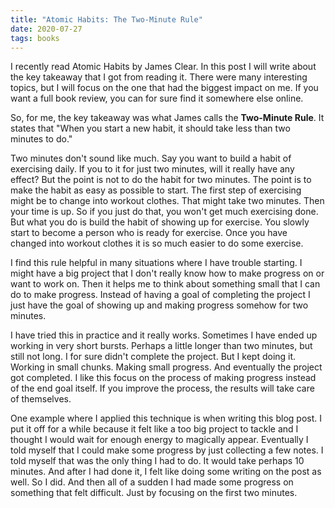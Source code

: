 ```yaml
---
title: "Atomic Habits: The Two-Minute Rule"
date: 2020-07-27
tags: books
---
```


I recently read Atomic Habits by James Clear. In this post I will write about
the key takeaway that I got from reading it. There were many interesting
topics, but I will focus on the one that had the biggest impact on me. If you
want a full book review, you can for sure find it somewhere else online.

So, for me, the key takeaway was what James calls the **Two-Minute Rule**.  It
states that "When you start a new habit, it should take less than two minutes
to do."

Two minutes don't sound like much. Say you want to build a habit of exercising
daily. If you to it for just two minutes, will it really have any effect? But
the point is not to do the habit for two minutes. The point is to make the
habit as easy as possible to start. The first step of exercising might be to
change into workout clothes. That might take two minutes. Then your time is up.
So if you just do that, you won't get much exercising done. But what you do is
build the habit of showing up for exercise. You slowly start to become a person
who is ready for exercise. Once you have changed into workout clothes it is so
much easier to do some exercise.

I find this rule helpful in many situations where I have trouble starting. I
might have a big project that I don't really know how to make progress on or
want to work on. Then it helps me to think about something small that I can do
to make progress. Instead of having a goal of completing the project I just
have the goal of showing up and making progress somehow for two minutes.

I have tried this in practice and it really works. Sometimes I have ended up
working in very short bursts. Perhaps a little longer than two minutes, but
still not long. I for sure didn't complete the project. But I kept doing it.
Working in small chunks. Making small progress. And eventually the project got
completed. I like this focus on the process of making progress instead of the
end goal itself. If you improve the process, the results will take care of
themselves.

One example where I applied this technique is when writing this blog post. I
put it off for a while because it felt like a too big project to tackle and I
thought I would wait for enough energy to magically appear.  Eventually I told
myself that I could make some progress by just collecting a few notes. I told
myself that was the only thing I had to do. It would take perhaps 10 minutes.
And after I had done it, I felt like doing some writing on the post as well. So
I did. And then all of a sudden I had made some progress on something that felt
difficult.  Just by focusing on the first two minutes.
